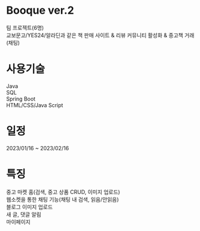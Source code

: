 # Booque ver.2
팀 프로젝트(6명) </br>
교보문고/YES24/알라딘과 같은 책 판매 사이트 & 리뷰 커뮤니티 활성화 & 중고책 거래(채팅)
# 사용기술
Java </br>
SQL </br>
Spring Boot </br>
HTML/CSS/Java Script
# 일정
2023/01/16 ~ 2023/02/16 </br>
# 특징
중고 마켓 홈(검색, 중고 상품 CRUD, 이미지 업로드) </br>
웹소켓을 통한 채팅 기능(채팅 내 검색, 읽음/안읽음) </br>
블로그 이미지 업로드 </br>
새 글, 댓글 알림 </br>
마이페이지
